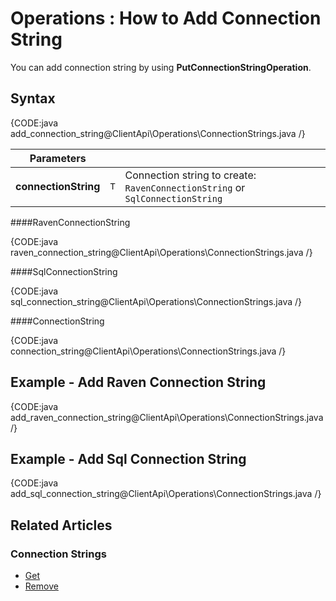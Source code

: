 ﻿# Operations : How to Add Connection String

You can add connection string by using **PutConnectionStringOperation**.

## Syntax

{CODE:java add_connection_string@ClientApi\Operations\ConnectionStrings.java /}

| Parameters | | |
| ------------- | ----- | ---- |
| **connectionString** | `T` | Connection string to create: `RavenConnectionString` or `SqlConnectionString` |

####RavenConnectionString 

{CODE:java raven_connection_string@ClientApi\Operations\ConnectionStrings.java /}

####SqlConnectionString

{CODE:java sql_connection_string@ClientApi\Operations\ConnectionStrings.java /}

####ConnectionString

{CODE:java connection_string@ClientApi\Operations\ConnectionStrings.java /}

## Example - Add Raven Connection String

{CODE:java add_raven_connection_string@ClientApi\Operations\ConnectionStrings.java /}

## Example - Add Sql Connection String

{CODE:java add_sql_connection_string@ClientApi\Operations\ConnectionStrings.java /}

## Related Articles

### Connection Strings

- [Get](../../../../client-api/operations/maintenance/connection-strings/get-connection-string)
- [Remove](../../../../client-api/operations/maintenance/connection-strings/remove-connection-string)
